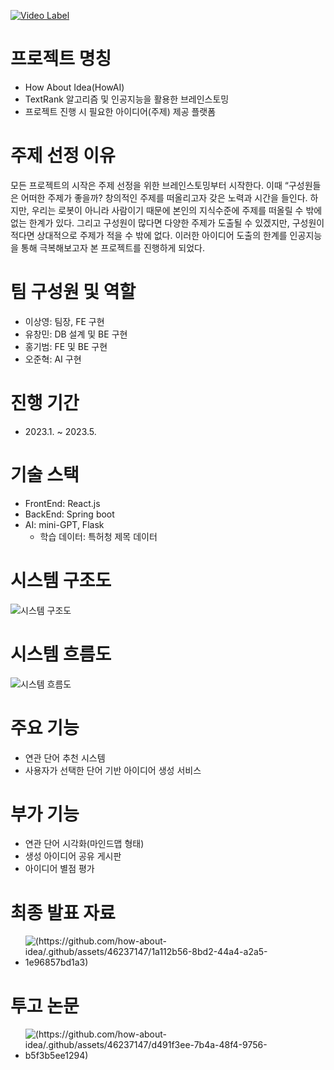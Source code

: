[![Video Label](https://github.com/how-about-idea/.github/assets/46237147/8db7ac2d-30ce-449e-b990-5760c88d0644)](https://www.youtube.com/embed/qPrlm67bWjA?list=PLFc3LmJBkhCB2A34-eQjzJ1n3a854jw_G)

# 프로젝트 명칭

- How About Idea(HowAI)
- TextRank 알고리즘 및 인공지능을 활용한 브레인스토밍
- 프로젝트 진행 시 필요한 아이디어(주제) 제공 플랫폼

# 주제 선정 이유

모든 프로젝트의 시작은 주제 선정을 위한 브레인스토밍부터 시작한다. 이때 “구성원들은 어떠한 주제가 좋을까? 창의적인 주제를 떠올리고자 갖은 노력과 시간을 들인다. 하지만, 우리는 로봇이 아니라 사람이기 때문에 본인의 지식수준에 주제를 떠올릴 수 밖에 없는 한계가 있다. 그리고 구성원이 많다면 다양한 주제가 도출될 수 있겠지만, 구성원이 적다면 상대적으로 주제가 적을 수 밖에 없다. 이러한 아이디어 도출의 한계를 인공지능을 통해 극복해보고자 본 프로젝트를 진행하게 되었다.

# 팀 구성원 및 역할

- 이상영: 팀장, FE 구현
- 유창민: DB 설계 및 BE 구현
- 홍기범: FE 및 BE 구현
- 오준혁: AI 구현

# 진행 기간

- 2023.1. ~ 2023.5.

# 기술 스택

- FrontEnd: React.js
- BackEnd: Spring boot
- AI: mini-GPT, Flask
  - 학습 데이터: 특허청 제목 데이터

# 시스템 구조도
![시스템 구조도](https://github.com/how-about-idea/.github/assets/46237147/42b5f496-2cb2-446a-a079-2a1e17dd8dab)

# 시스템 흐름도
![시스템 흐름도](https://github.com/how-about-idea/.github/assets/46237147/d0275253-66be-40db-954b-02a06360c87f)

# 주요 기능

- 연관 단어 추천 시스템
- 사용자가 선택한 단어 기반 아이디어 생성 서비스

# 부가 기능

- 연관 단어 시각화(마인드맵 형태)
- 생성 아이디어 공유 게시판
- 아이디어 별점 평가

# 최종 발표 자료
- ![(https://github.com/how-about-idea/.github/assets/46237147/1a112b56-8bd2-44a4-a2a5-1e96857bd1a3)](https://drive.google.com/file/d/119dObOe8rD849OheAUEFXvDlgzZbo2FR/view?usp=drive_link)

# 투고 논문
- ![(https://github.com/how-about-idea/.github/assets/46237147/d491f3ee-7b4a-48f4-9756-b5f3b5ee1294)](http://jpee.org/MN/PUBLISH/Main_Publish_list.asp#)
